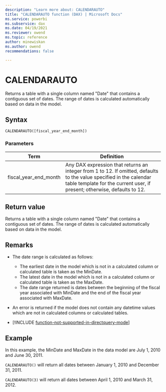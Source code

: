 ```yaml
---
description: "Learn more about: CALENDARAUTO"
title: "CALENDARAUTO function (DAX) | Microsoft Docs"
ms.service: powerbi 
ms.subservice: dax 
ms.date: 04/19/2021
ms.reviewer: owend
ms.topic: reference
author: minewiskan
ms.author: owend 
recommendations: false

---
```

# CALENDARAUTO
  
Returns a table with a single column named "Date" that contains a contiguous set of dates. The range of dates is calculated automatically based on data in the model.  
  
## Syntax  
  
```dax
CALENDARAUTO([fiscal_year_end_month])  
```
  
### Parameters  
  
|Term|Definition|  
|--------|--------------|  
|fiscal_year_end_month|Any DAX expression that returns an integer from 1 to 12. If omitted, defaults to the value specified in the calendar table template for the current user, if present; otherwise, defaults to 12.|  
  
## Return value

Returns a table with a single column named "Date" that contains a contiguous set of dates. The range of dates is calculated automatically based on data in the model.  
  
## Remarks

- The date range is calculated as follows:  
  
  - The earliest date in the model which is not in a calculated column or calculated table is taken as the MinDate.
  - The latest date in the model which is not in a calculated column or calculated table is taken as the MaxDate.
  - The date range returned is dates between the beginning of the fiscal year associated with MinDate and the end of the fiscal year associated with MaxDate.  
  
- An error is returned if the model does not contain any datetime values which are not in calculated columns or calculated tables.  

- [!INCLUDE [function-not-supported-in-directquery-mode](includes/function-not-supported-in-directquery-mode.md)]

## Example

In this example, the MinDate and MaxDate in the data model are July 1, 2010 and June 30, 2011.  
  
`CALENDARAUTO()` will return all dates between January 1, 2010 and December 31, 2011.  
  
`CALENDARAUTO(3)` will return all dates between April 1, 2010 and March 31, 2012.  
